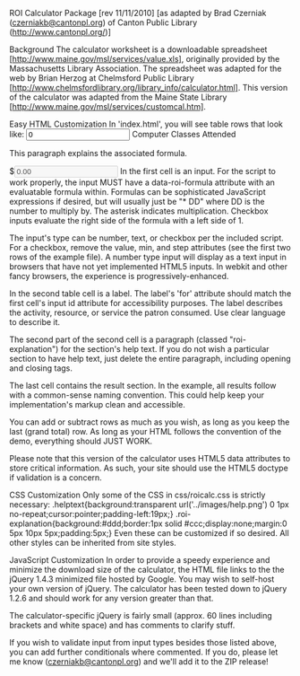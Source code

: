 ROI Calculator Package [rev 11/11/2010]
[as adapted by Brad Czerniak (czerniakb@cantonpl.org) of Canton Public Library (http://www.cantonpl.org/)]

Background
The calculator worksheet is a downloadable spreadsheet [http://www.maine.gov/msl/services/value.xls], originally provided by the Massachusetts Library Association. The spreadsheet was adapted for the web by Brian Herzog at Chelmsford Public Library [http://www.chelmsfordlibrary.org/library_info/calculator.html]. This version of the calculator was adapted from the Maine State Library [http://www.maine.gov/msl/services/customcal.htm].


Easy HTML Customization
In 'index.html', you will see table rows that look like:
	<tr>
		<td><input data-roi-formula="* 30" type="number" value="0" min="0" step="1" id="compclass" name="compclass" /></td>
		<td><label for="compclass">Computer Classes Attended</label>
			<p class="roi-explanation">This paragraph explains the associated formula.</p></td>
		<td><label for="compclassResult">$<input type="text" value="0.00" id="compclassResult" disabled="disabled" /></label></td>
	</tr>
In the first cell is an input. For the script to work properly, the input MUST have a data-roi-formula attribute with an evaluatable formula within. Formulas can be sophisticated JavaScript expressions if desired, but will usually just be "* DD" where DD is the number to multiply by. The asterisk indicates multiplication. Checkbox inputs evaluate the right side of the formula with a left side of 1.

The input's type can be number, text, or checkbox per the included script. For a checkbox, remove the value, min, and step attributes (see the first two rows of the example file). A number type input will display as a text input in browsers that have not yet implemented HTML5 inputs. In webkit and other fancy browsers, the experience is progressively-enhanced.

In the second table cell is a label. The label's 'for' attribute should match the first cell's input id attribute for accessibility purposes. The label describes the activity, resource, or service the patron consumed. Use clear language to describe it.

The second part of the second cell is a paragraph (classed "roi-explanation") for the section's help text. If you do not wish a particular section to have help text, just delete the entire paragraph, including opening and closing tags.

The last cell contains the result section. In the example, all results follow with a common-sense naming convention. This could help keep your implementation's markup clean and accessible.

You can add or subtract rows as much as you wish, as long as you keep the last (grand total) row. As long as your HTML follows the convention of the demo, everything should JUST WORK.

Please note that this version of the calculator uses HTML5 data attributes to store critical information. As such, your site should use the HTML5 doctype if validation is a concern.
	<!DOCTYPE html>


CSS Customization
Only some of the CSS in css/roicalc.css is strictly necessary:
	.helptext{background:transparent url('../images/help.png') 0 1px no-repeat;cursor:pointer;padding-left:19px;}
	.roi-explanation{background:#ddd;border:1px solid #ccc;display:none;margin:0 5px 10px 5px;padding:5px;}
Even these can be customized if so desired. All other styles can be inherited from site styles.


JavaScript Customization
In order to provide a speedy experience and minimize the download size of the calculator, the HTML file links to the the jQuery 1.4.3 minimized file hosted by Google. You may wish to self-host your own version of jQuery. The calculator has been tested down to jQuery 1.2.6 and should work for any version greater than that.

The calculator-specific jQuery is fairly small (approx. 60 lines including brackets and white space) and has comments to clarify stuff.

If you wish to validate input from input types besides those listed above, you can add further conditionals where commented. If you do, please let me know (czerniakb@cantonpl.org) and we'll add it to the ZIP release!